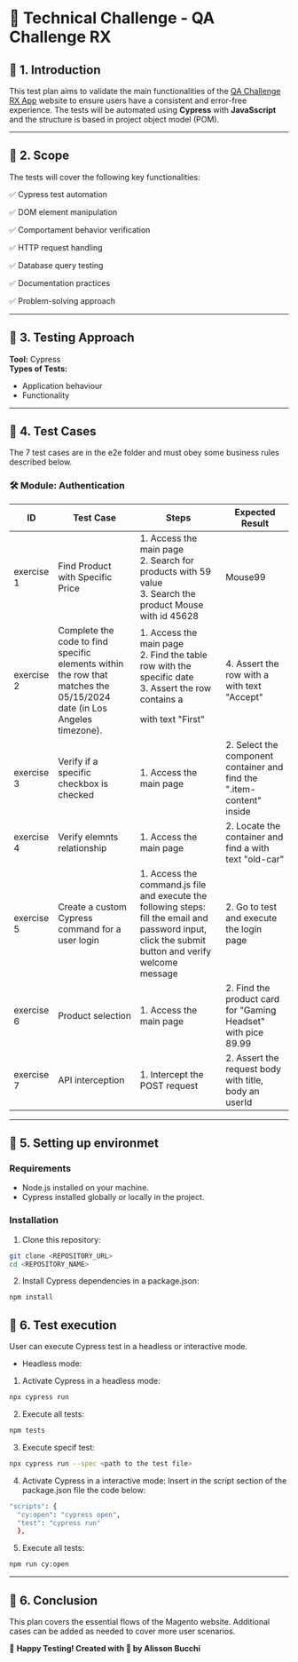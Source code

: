 # 🔨 Technical Challenge - QA Challenge RX

## 📌 1. Introduction
This test plan aims to validate the main functionalities of the [QA Challenge RX App](https://qa-challenge-rx.vercel.app/) website to ensure users have a consistent and error-free experience. 
The tests will be automated using **Cypress** with **JavaSscript** and the structure is based
in project object model (POM).  

---

## 📌 2. Scope
The tests will cover the following key functionalities:

✅ Cypress test automation 

✅ DOM element manipulation 

✅ Comportament behavior verification 

✅ HTTP request handling 

✅ Database query testing 

✅ Documentation practices 

✅ Problem-solving approach 


---

## 📌 3. Testing Approach
**Tool:** Cypress   
**Types of Tests:**  
- Application behaviour 
- Functionality

---

## 📌 4. Test Cases
The 7 test cases are in the e2e folder and must obey some business rules described below. 

### **🛠️ Module: Authentication**  
| ID         | Test Case                         | Steps | Expected Result |
|------------|-----------------------------------|--------|--------------------|
| exercise 1 | Find Product with Specific Price  | 1. Access the main page <br> 2. Search for products with 59 value <br> 3. Search the product Mouse with id 45628 | Mouse99 |
| exercise 2 | Complete the code to find specific elements within the row that matches the 05/15/2024 date (in Los Angeles timezone).  | 1. Access the main page <br> 2. Find the table row with the specific date <br> 3. Assert the row contains a <p> with text "First" | 4. Assert the row with a <span> with text "Accept" | 5. "Assert the row contains a "View" button | 6. Click the "Order More" button | Second line with the types assigned have the button "Order More" clicked |
| exercise 3 | Verify if a specific checkbox is checked | 1. Access the main page <br> | 2. Select the component container and find the ".item-content" inside | 3. Locate tag <p> with text "Test2" until to the parent of the <p> element | 4. Find a checkbox inside and assert is checked | Find the second line with "Text2" with a checked box. |
| exercise 4 | Verify elemnts relationship | 1. Access the main page <br> | 2. Locate the container and find a <span> with text "old-car" | 3. Get the parent of the "old-car" span tag | 4. Search within the parent for a <span> with text "1" | Find the second line with "old-car 1" exist. |
| exercise 5 | Create a custom Cypress command for a user login | 1. Access the command.js file and execute the following steps: fill the email and password input, click the submit button and verify welcome message | 2. Go to test and execute the login page | Find a message "Welcome back" after insert email, password and click submit button. |
| exercise 6 | Product selection | 1. Access the main page | 2.  Find the product card for "Gaming Headset" with pice 89.99 | 3. Within that product card, click the "Add" button | Find a message "Correct! You selected the Gaming Headset" click "Add to Cart" button. |
| exercise 7 | API interception | 1. Intercept the POST request | 2. Assert the request body with title, body an userId | 3. Continue the intercepted request and assert the response | 4. Alias the intercept and send the POST manually | 6. Assert the response | Show message that the response status is 201 (created) |
---

## 📌 5. Setting up environmet

### Requirements
- Node.js installed on your machine.
- Cypress installed globally or locally in the project.

### Installation
1. Clone this repository:
```bash
git clone <REPOSITORY_URL>
cd <REPOSITORY_NAME>
```

2. Install Cypress dependencies in a package.json:
```bash
npm install
```
## 📌 6. Test execution
User can execute Cypress test in a headless or interactive mode. 

- Headless mode:

1. Activate Cypress in a headless mode:
```bash
npx cypress run
```
2. Execute all tests:
```bash
npm tests
```

3. Execute specif test:
```bash
npx cypress run --spec <path to the test file>
```
4. Activate Cypress in a interactive mode:
Insert in the script section of the package.json file the code below:
```bash
"scripts": {
  "cy:open": "cypress open",
  "test": "cypress run" 
  },
```
5. Execute all tests:
```bash
npm run cy:open
```

---

## 📌 6. Conclusion
This plan covers the essential flows of the Magento website. Additional cases can be added as needed to cover more user scenarios.

🚀 **Happy Testing! Created with 💖 by Alisson Bucchi**

